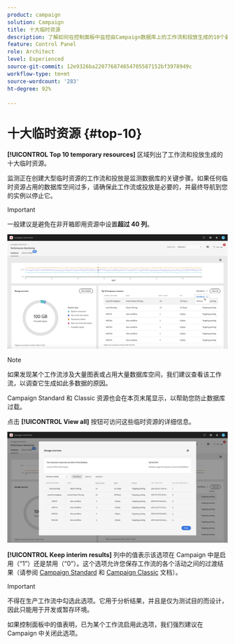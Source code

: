 ```yaml
---
product: campaign
solution: Campaign
title: 十大临时资源
description: 了解如何在控制面板中监控由Campaign数据库上的工作流和投放生成的10个最大的临时资源。
feature: Control Panel
role: Architect
level: Experienced
source-git-commit: 12e9326ba220776874654705587152bf3978949c
workflow-type: tm+mt
source-wordcount: '283'
ht-degree: 92%

---
```


# 十大临时资源 {#top-10}

**[!UICONTROL Top 10 temporary resources]** 区域列出了工作流和投放生成的十大临时资源。

监测正在创建大型临时资源的工作流和投放是监测数据库的关键步骤。如果任何临时资源占用的数据库空间过多，请确保此工作流或投放是必要的，并最终导航到您的实例以停止它。

>[!IMPORTANT]
>
>一般建议是避免在非开箱即用资源中设置&#x200B;**超过 40 列**。

![](assets/database-top10.png)

>[!NOTE]
>
>如果发现某个工作流涉及大量图表或占用大量数据库空间，我们建议查看该工作流，以调查它生成如此多数据的原因。
>
>Campaign Standard 和 Classic 资源也会在本页末尾显示，以帮助您防止数据库过载。

点击 **[!UICONTROL View all]** 按钮可访问这些临时资源的详细信息。

![](assets/database-top10-view.png)

**[!UICONTROL Keep interim results]** 列中的值表示该选项在 Campaign 中是启用（“1”）还是禁用（“0”）。这个选项允许您保存工作流的各个活动之间的过渡结果（请参阅 [Campaign Standard](https://experienceleague.adobe.com/docs/campaign-standard/using/managing-processes-and-data/executing-a-workflow/managing-execution-options.html?lang=zh-Hans) 和 [Campaign Classic](https://experienceleague.adobe.com/docs/campaign-classic/using/automating-with-workflows/introduction/workflow-best-practices.html?lang=zh-Hans#logs) 文档）。

>[!IMPORTANT]
>
>不得在生产工作流中勾选此选项。它用于分析结果，并且是仅为测试目的而设计，因此只能用于开发或暂存环境。
>
>如果控制面板中的值表明，已为某个工作流启用此选项，我们强烈建议在 Campaign 中关闭此选项。
